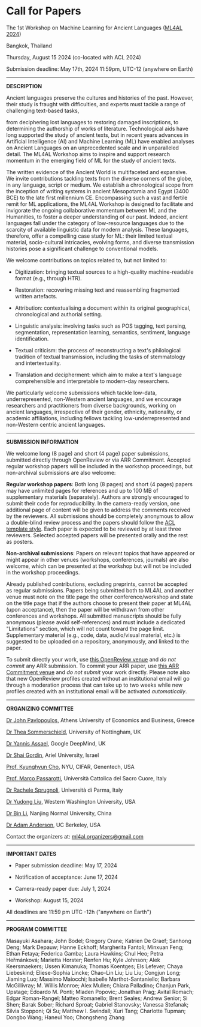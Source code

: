 # Call for Papers

The 1st Workshop on Machine Learning for Ancient Languages ([ML4AL
2024](http://ml4al.com))

Bangkok, Thailand

Thursday, August 15 2024 (co-located with ACL 2024)

Submission deadline: May 17th, 2024 11:59pm, UTC-12 (anywhere on Earth)

---

**DESCRIPTION**

Ancient languages preserve the cultures and histories of the past.
However, their study is fraught with difficulties, and experts must
tackle a range of challenging text-based tasks,

from deciphering lost languages to restoring damaged inscriptions, to
determining the authorship of works of literature. Technological aids
have long supported the study of ancient texts, but in recent years
advances in Artificial Intelligence (AI) and Machine Learning (ML) have
enabled analyses on Ancient Languages on an unprecedented scale and in
unparalleled detail. The ML4AL Workshop aims to inspire and support
research momentum in the emerging field of ML for the study of ancient
texts.

The written evidence of the Ancient World is multifaceted and expansive.
We invite contributions tackling texts from the diverse corners of the
globe, in any language, script or medium. We establish a chronological
scope from the inception of writing systems in ancient Mesopotamia and
Egypt (3400 BCE) to the late first millennium CE. Encompassing such a
vast and fertile remit for ML applications, the ML4AL Workshop is
designed to facilitate and invigorate the ongoing collaborative momentum
between ML and the Humanities, to foster a deeper understanding of our
past. Indeed, ancient languages fall under the category of low-resource
languages due to the scarcity of available linguistic data for modern
analysis. These languages, therefore, offer a compelling case study for
ML: their limited textual material, socio-cultural intricacies, evolving
forms, and diverse transmission histories pose a significant challenge
to conventional models.

We welcome contributions on topics related to, but not limited to:

-   Digitization: bringing textual sources to a high-quality
    machine-readable format (e.g., through HTR).

-   Restoration: recovering missing text and reassembling fragmented
    written artefacts.

-   Attribution: contextualising a document within its original
    geographical, chronological and authorial setting.

-   Linguistic analysis: involving tasks such as POS tagging, text
    parsing, segmentation, representation learning, semantics,
    sentiment, language identification.

-   Textual criticism: the process of reconstructing a text\'s
    philological tradition of textual transmission, including the tasks
    of stemmatology and intertextuality.

-   Translation and decipherment: which aim to make a text\'s language
    comprehensible and interpretable to modern-day researchers.

We particularly welcome submissions which tackle low-data,
underrepresented, non-Western ancient languages, and we encourage
researchers and practitioners from diverse backgrounds, working on
ancient languages, irrespective of their gender, ethnicity, nationality,
or academic affiliations, including fellows tackling
low-underrepresented and non-Western centric ancient languages.

---

**SUBMISSION INFORMATION**

We welcome long (8 page) and short (4 page) paper submissions, 
submitted directly through OpenReview or via ARR Commitment. 
Accepted regular workshop papers will be included in the workshop 
proceedings, but non-archival submissions are also welcome:

**Regular workshop papers**: Both long (8 pages) and short (4 pages)
papers may have unlimited pages for references and up to 100 MB of
supplementary materials (separately). Authors are strongly encouraged to
submit their code for reproducibility. In the camera-ready version, one
additional page of content will be given to address the comments
received by the reviewers. All submissions should be completely
anonymous to allow a double-blind review process and the papers should
follow the [ACL template
style](https://github.com/acl-org/acl-style-files). Each
paper is expected to be reviewed by at least three reviewers. Selected
accepted papers will be presented orally and the rest as posters.

**Non-archival submissions**: Papers on relevant topics that have
appeared or might appear in other venues (workshops, conferences,
journals) are also welcome, which can be presented at the workshop but
will not be included in the workshop proceedings.

Already published contributions, excluding preprints, cannot be
accepted as regular submissions. Papers being submitted both to ML4AL 
and another venue must note on the title page the other conference/workshop 
and state on the title page that if the authors choose to present their paper 
at ML4AL (upon acceptance), then the paper will be withdrawn from other
conferences and workshops. All submitted manuscripts should be fully
anonymous (please avoid self-references) and must include a dedicated
\"Limitations\" section, which will not count toward the page limit.
Supplementary material (e.g., code, data, audio/visual material, etc.)
is suggested to be uploaded on a repository, anonymously, and linked to
the paper.

To submit directly your work, use [this OpenReview venue](https://openreview.net/group?id=aclweb.org/ACL/2024/Workshop/ML4AL) and *do not commit* any ARR submission. 
To commit your ARR paper, use [this ARR Commitment venue](https://openreview.net/group?id=aclweb.org/ACL/2024/Workshop/ML4AL_ARR_Commitment) and *do not submit* your work directly.
Please note also that new OpenReview profiles created without an institutional email will go through a moderation process that can take up to two weeks while new profiles created with an institutional email will be activated *automatically*.

---

**ORGANIZING COMMITTEE**

[Dr John Pavlopoulos](https://ipavlopoulos.github.io),
Athens University of Economics and Business, Greece

[Dr Thea Sommerschield](https://theasommerschield.it/),
University of Nottingham, UK

[Dr Yannis Assael](https://www.assael.gr/), Google
DeepMind, UK

[Dr Shai Gordin](https://digitalpasts.github.io/), Ariel
University, Israel

[Prof. Kyunghyun Cho](https://kyunghyuncho.me/), NYU,
CIFAR, Genentech, USA

[Prof. Marco
Passarotti](https://docenti.unicatt.it/ppd2/en/docenti/14144/marco-carlo-passarotti/profilo),
Università Cattolica del Sacro Cuore, Italy

[Dr Rachele
Sprugnoli](https://personale.unipr.it/en/ugovdocenti/person/236480),
Università di Parma, Italy

[Dr Yudong Liu](https://liuy2.github.io/), Western
Washington University, USA

[Dr Bin Li](https://cognitivebase.com/lib/), Nanjing
Normal University, China

[Dr Adam
Anderson](https://dlab.berkeley.edu/people/adam-anderson),
UC Berkeley, USA

Contact the organizers at:
[ml4al.organizers@gmail.com](mailto:ml4al.organizers@gmail.com)

---

**IMPORTANT DATES**

-   Paper submission deadline: May 17, 2024

-   Notification of acceptance: June 17, 2024

-   Camera-ready paper due: July 1, 2024

-   Workshop: August 15, 2024

All deadlines are 11:59 pm UTC -12h ("anywhere on Earth")

---

**PROGRAM COMMITTEE**

Masayuki Asahara; John Bodel; Gregory Crane; Katrien De Graef; Sanhong
Deng; Mark Depauw; Hanne Eckhoff; Margherita Fantoli; Minxuan Feng;
Ethan Fetaya; Federica Gamba; Laura Hawkins; Chul Heo; Petra Heřmánková;
Marietta Horster; Renfen Hu; Kyle Johnson; Alek Keersmaekers; Ussen
Kimanuka; Thomas Koentges; Els Lefever; Chaya Liebeskind; Eliese-Sophia
Lincke; Chao-Lin Liu; Liu Liu; Congjun Long; Jiaming Luo; Massimo
Maiocchi; Isabelle Marthot-Santaniello; Barbara McGillivray; M. Willis
Monroe; Alex Mullen; Chiara Palladino; Chanjun Park, Upstage; Edoardo M.
Ponti; Mladen Popovic; Jonathan Prag; Avital Romach; Edgar Roman-Rangel;
Matteo Romanello; Brent Seales; Andrew Senior; Si Shen; Barak Sober;
Richard Sproat; Gabriel Stanovsky; Vanessa Stefanak; Silvia Stopponi; Qi
Su; Matthew I. Swindall; Xuri Tang; Charlotte Tupman; Dongbo Wang;
Haneul Yoo; Chongsheng Zhang

